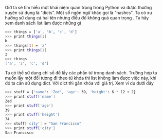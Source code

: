 Giờ ta sẽ tìm hiểu một khái niệm quan trọng trong Python và được thường xuyên sử dụng là "dicts". Một số ngôn
ngữ khác gọi là "hashes". Ta có xu hướng sử dụng cả hai tên nhưng điều đó không quá quan trọng
. Ta hãy xem danh sách list làm được những gì

```sh
>>> things = ['a', 'b', 'c', 'd']
>>> print things[1]
b
>>> things[1] = 'z'
>>> print things[1]
z
>>> things
['a', 'z', 'c', 'd']
```
Ta có thể sử dụng chỉ số để lấy các phần tử trong danh sách. Trường hợp ta muốn lấy một đối tượng đi theo từ khóa thì list không làm được việc này, khi đó ta cần sử dụng dict. Với dict thì gắn khóa với giá trị. Xem ví dụ dưới đây

```sh
>>> stuff = {'name': 'Zed', 'age': 39, 'height': 6 * 12 + 2}
>>> print stuff['name']
Zed
>>> print stuff['age']
39
>>> print stuff['height']
74
>>> stuff['city'] = "San Francisco"
>>> print stuff['city']
San Francisco
```
